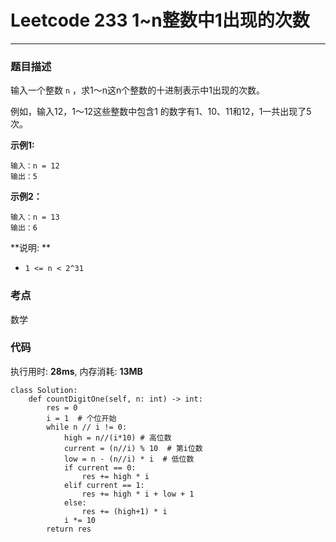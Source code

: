 # Leetcode 233 1~n整数中1出现的次数
***
### 题目描述

输入一个整数 `n` ，求1～n这n个整数的十进制表示中1出现的次数。

例如，输入12，1～12这些整数中包含1 的数字有1、10、11和12，1一共出现了5次。

**示例1:**

	输入：n = 12
	输出：5


**示例2：**

	输入：n = 13
	输出：6
	
**说明: **

* `1 <= n < 2^31`


### 考点

数学


### 代码
执行用时: **28ms**, 内存消耗: **13MB**

```
class Solution:
    def countDigitOne(self, n: int) -> int:
        res = 0
        i = 1  # 个位开始
        while n // i != 0:
            high = n//(i*10) # 高位数
            current = (n//i) % 10  # 第i位数
            low = n - (n//i) * i  # 低位数
            if current == 0:
                res += high * i
            elif current == 1:
                res += high * i + low + 1
            else:
                res += (high+1) * i
            i *= 10
        return res
```



